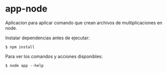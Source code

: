 # app-node
Aplicacion para aplicar comando que crean archivos de multiplicaciones en node.

Instalar dependencias antes de ejecutar:

```
$ npm install 
```
Para ver los comandos y acciones disponibles:
```
$ node app --help
``` 


